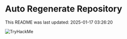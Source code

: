 # Auto Regenerate Repository

This README was last updated: 2025-01-17 03:26:20

 ![TryHackMe](https://tryhackme.com/badge/533634)